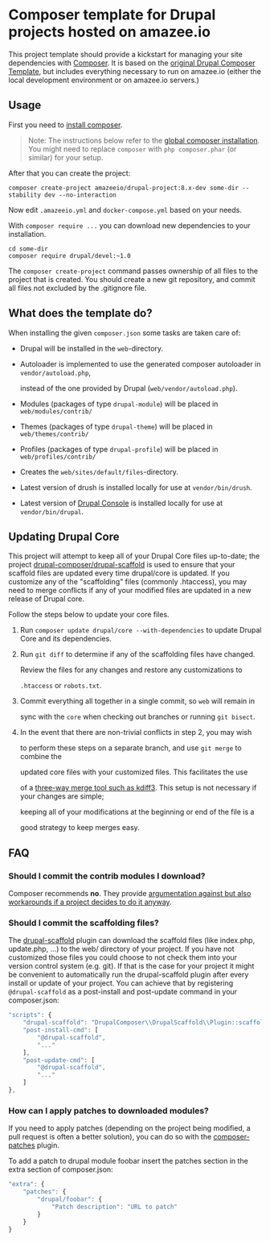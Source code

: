 # Composer template for Drupal projects hosted on amazee.io

This project template should provide a kickstart for managing your site dependencies with [Composer](https://getcomposer.org/). It is based on the [original Drupal Composer Template](https://github.com/drupal-composer/drupal-project), but includes everything necessary to run on amazee.io \(either the local development environment or on amazee.io servers.\)

## Usage

First you need to [install composer](https://getcomposer.org/doc/00-intro.md#installation-linux-unix-osx).

> Note: The instructions below refer to the [global composer installation](https://getcomposer.org/doc/00-intro.md#globally). You might need to replace `composer` with `php composer.phar` \(or similar\) for your setup.

After that you can create the project:

```text
composer create-project amazeeio/drupal-project:8.x-dev some-dir --stability dev --no-interaction
```

Now edit `.amazeeio.yml` and `docker-compose.yml` based on your needs.

With `composer require ...` you can download new dependencies to your installation.

```text
cd some-dir
composer require drupal/devel:~1.0
```

The `composer create-project` command passes ownership of all files to the project that is created. You should create a new git repository, and commit all files not excluded by the .gitignore file.

## What does the template do?

When installing the given `composer.json` some tasks are taken care of:

* Drupal will be installed in the `web`-directory.
* Autoloader is implemented to use the generated composer autoloader in `vendor/autoload.php`,

  instead of the one provided by Drupal \(`web/vendor/autoload.php`\).

* Modules \(packages of type `drupal-module`\) will be placed in `web/modules/contrib/`
* Themes \(packages of type `drupal-theme`\) will be placed in `web/themes/contrib/`
* Profiles \(packages of type `drupal-profile`\) will be placed in `web/profiles/contrib/`
* Creates the `web/sites/default/files`-directory.
* Latest version of drush is installed locally for use at `vendor/bin/drush`.
* Latest version of [Drupal Console](http://www.drupalconsole.com) is installed locally for use at `vendor/bin/drupal`.

## Updating Drupal Core

This project will attempt to keep all of your Drupal Core files up-to-date; the project [drupal-composer/drupal-scaffold](https://github.com/drupal-composer/drupal-scaffold) is used to ensure that your scaffold files are updated every time drupal/core is updated. If you customize any of the "scaffolding" files \(commonly .htaccess\), you may need to merge conflicts if any of your modified files are updated in a new release of Drupal core.

Follow the steps below to update your core files.

1. Run `composer update drupal/core --with-dependencies` to update Drupal Core and its dependencies.
2. Run `git diff` to determine if any of the scaffolding files have changed.

   Review the files for any changes and restore any customizations to

   `.htaccess` or `robots.txt`.

3. Commit everything all together in a single commit, so `web` will remain in

   sync with the `core` when checking out branches or running `git bisect`.

4. In the event that there are non-trivial conflicts in step 2, you may wish

   to perform these steps on a separate branch, and use `git merge` to combine the

   updated core files with your customized files. This facilitates the use

   of a [three-way merge tool such as kdiff3](http://www.gitshah.com/2010/12/how-to-setup-kdiff-as-diff-tool-for-git.html). This setup is not necessary if your changes are simple;

   keeping all of your modifications at the beginning or end of the file is a

   good strategy to keep merges easy.

## FAQ

### Should I commit the contrib modules I download?

Composer recommends **no**. They provide [argumentation against but also workarounds if a project decides to do it anyway](https://getcomposer.org/doc/faqs/should-i-commit-the-dependencies-in-my-vendor-directory.md).

### Should I commit the scaffolding files?

The [drupal-scaffold](https://github.com/drupal-composer/drupal-scaffold) plugin can download the scaffold files \(like index.php, update.php, …\) to the web/ directory of your project. If you have not customized those files you could choose to not check them into your version control system \(e.g. git\). If that is the case for your project it might be convenient to automatically run the drupal-scaffold plugin after every install or update of your project. You can achieve that by registering `@drupal-scaffold` as a post-install and post-update command in your composer.json:

```javascript
"scripts": {
    "drupal-scaffold": "DrupalComposer\\DrupalScaffold\\Plugin::scaffold",
    "post-install-cmd": [
        "@drupal-scaffold",
        "..."
    ],
    "post-update-cmd": [
        "@drupal-scaffold",
        "..."
    ]
},
```

### How can I apply patches to downloaded modules?

If you need to apply patches \(depending on the project being modified, a pull request is often a better solution\), you can do so with the [composer-patches](https://github.com/cweagans/composer-patches) plugin.

To add a patch to drupal module foobar insert the patches section in the extra section of composer.json:

```javascript
"extra": {
    "patches": {
        "drupal/foobar": {
            "Patch description": "URL to patch"
        }
    }
}
```


